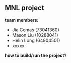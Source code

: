 ## MNL project

**team members:**

- Jia Comas (73041360)
- Mason Liu (10288041)
- Helin Long (64904501)
- xxxxx

**how to build/run the project?**

